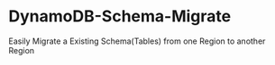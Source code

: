 # DynamoDB-Schema-Migrate
Easily Migrate a Existing Schema(Tables) from one Region to another Region
